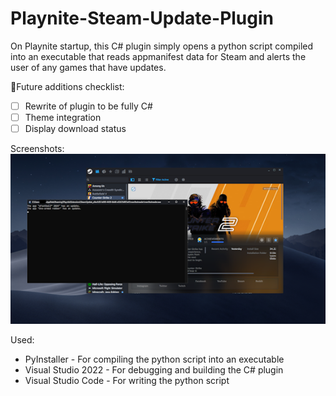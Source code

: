 # Playnite-Steam-Update-Plugin

On Playnite startup, this C# plugin simply opens a python script compiled into an executable that reads appmanifest data for Steam and alerts the user of any games that have updates.

🔆Future additions checklist:<br>
- [ ] Rewrite of plugin to be fully C#<br>
- [ ] Theme integration<br>
- [ ] Display download status<br>

Screenshots:<br>
<img src="/screenshots/main_thumb.png">

Used:<br>
- PyInstaller - For compiling the python script into an executable<br>
- Visual Studio 2022 - For debugging and building the C# plugin<br>
- Visual Studio Code - For writing the python script
